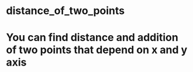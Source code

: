 # distance_of_two_points
# You can find distance and addition of two points that depend on x and y axis
